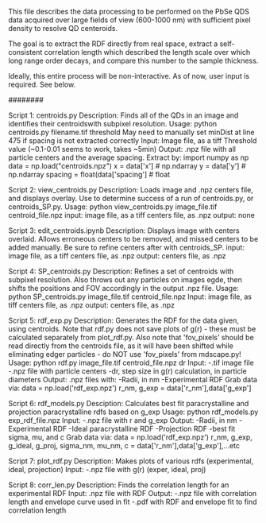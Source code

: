 This file describes the data processing to be performed on the PbSe
QDS data acquired over large fields of view (600-1000 nm) with sufficient
pixel density to resolve QD centeroids.

The goal is to extract the RDF directly from real space, extract a 
self-consistent correlation length which described the length scale over
which long range order decays, and compare this number to the sample
thickness.

Ideally, this entire process will be non-interactive.  As of now, user
input is required.  See below.


########


Script 1: centroids.py
Description: Finds all of the QDs in an image and identifies their centroidswith subpixel resolution.
Usage:  python centroids.py filename.tif threshold
        May need to manually set minDist at line 475 if spacing is not
        extracted correctly
Input:  Image file, as a tiff
        Threshold value (~0.1-0.01 seems to work, takes ~5min)
Output: .npz file with all particle centers and the average spacing.
        Extract by:
            import numpy as np
            data = np.load("centroids.npz")
            x = data['x']   # np.ndarray
            y = data['y']   # np.ndarray
            spacing = float(data['spacing']     # float 


Script 2: view_centroids.py
Description: Loads image and .npz centers file, and displays overlay.  Use
to determine success of a run of centroids.py, or centroids_SP.py.
Usage:      python view_centroids.py image_file.tif centroid_file.npz
input:  image file, as a tiff
        centers file, as .npz
output: none


Script 3: edit_centroids.ipynb
Description: Displays image with centers overlaid.  Allows erroneous
centers to be removed, and missed centers to be added manually. Be sure to
refine centers after with centroids_SP.
input:  image file, as a tiff
        centers file, as .npz
output: centers file, as .npz


Script 4: SP_centroids.py
Description: Refines a set of centroids with subpixel resolution. Also
throws out any particles on images egde, then shifts the positions and FOV
accordingly in the output .npz file.
Usage:      python SP_centroids.py image_file.tif centroid_file.npz
Input:  image file, as tiff
        centers file, as .npz
output: centers file, as .npz


Script 5: rdf_exp.py
Description: Generates the RDF for the data given, using centroids.
Note that rdf.py does not save plots of g(r) - these must be calculated 
separately from plot_rdf.py.  Also note that 'fov_pixels' should be read
directly from the centroids file, as it will have been shifted while 
eliminating edger particles - do NOT use 'fov_pixels' from mdscape.py!
Usage:      python rdf.py image_file.tif centroid_file.npz dr 
Input:  -.tif image file
        -.npz file with particle centers
        -dr, step size in g(r) calculation, in particle diameters
Output: .npz files with:
        -Radii, in nm
        -Experimental RDF
        Grab data via:
            data = np.load('rdf_exp.npz')
            r_nm, g_exp = data['r_nm'],data['g_exp']


Script 6: rdf_models.py
Desciption: Calculates best fit paracrystalline and projection paracrystalline
rdfs based on g_exp
Usage:      python rdf_models.py exp_rdf_file.npz
Input:  -.npz file with r and g_exp
Output: -Radii, in nm
        -Experimental RDF
        -Ideal paracrystalline RDF
        -Projection RDF
        -best fit sigma, mu, and c
        Grab data via:
            data = np.load('rdf_exp.npz')
            r_nm, g_exp, g_ideal, g_proj, sigma_nm, mu_nm, c = data['r_nm'],data['g_exp'],...etc


Script 7: plot_rdf.py
Description: Makes plots of various rdfs (experimental, ideal, projection)
Input:  -.npz file with g(r) (exper, ideal, proj)


Script 8: corr_len.py
Description: Finds the correlation length for an experimental RDF
Input: .npz file with RDF
Output: -.npz file with correlation length and envelope curve used in fit
        -.pdf with RDF and envelope fit to find correlation length


